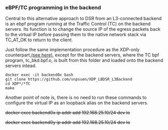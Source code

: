 ### eBPF/TC programming in the backend

Central to this alternative approach to DSR from an L3-connected backend is an ebpf program running at the Traffic Control (TC) on the backend servers. Its function is to change the source IP of the egress packets back to the virtual IP before passing them to the native network stack via TC_AT_OK to return to the client.

Just follow the same implementation procedure as the XDP-only counterpart,[(see here)](https://github.com/snpsuen/XDP_LBDSR_L3Backend), except for the backend servers, where the TC bpf program, tc_bkd.bpf.o, is built from this folder and loaded onto the backend servers intead.

```
docker exec -it backend0x bash
git clone https://github.com/snpsuen/XDP_LBDSR_L3Backend
cd XDP*/*TC
make
```

Another point of note is, there is no need to run these commands to configure the virtual IP as an loopback alias on the backend servers.

~~docker exec backend0x ip addr add 192.168.25.10/24 dev lo~~

~~docker exec backend0y ip addr add 192.168.25.10/24 dev lo~~


